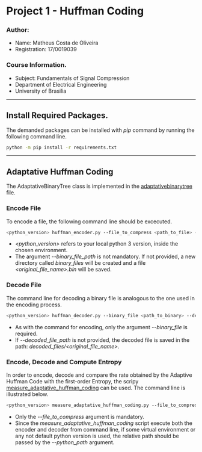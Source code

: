 # Project 1 - Huffman Coding

### Author:
- Name: Matheus Costa de Oliveira
- Registration: 17/0019039

### Course Information.
- Subject: Fundamentals of Signal Compression
- Department of Electrical Engineering
- University of Brasilia
___
## Install Required Packages.
The demanded packages can be installed with *pip* command by running the following command line.

```bash
python -m pip install -r requirements.txt
```
___
## Adaptative Huffman Coding

The AdaptativeBinaryTree class is implemented in the [adaptativebinarytree](adaptativebinarytree.py) file.

### Encode File 
To encode a file, the following command line should be excecuted.

```bash
<python_version> huffman_encoder.py --file_to_compress <path_to_file> --binary_file_path <path_for_saving_binary_file>
```

- *<python_version>* refers to your local python 3 version, inside the chosen environment.
- The argument *--binary_file_path* is not mandatory. If not provided, a new directory called *binary_files* will be created and a file *<original_file_name>.bin* will be saved.

### Decode File 
The command line for decoding a binary file is analogous to the one used in the encoding process.

```bash
<python_version> huffman_decoder.py --binary_file <path_to_binary> --decoded_file_path <path_for_saving_decoded_file>
```

- As with the command for encoding, only the argument *--binary_file* is required.
- If *--decoded_file_path* is not provided, the decoded file is saved in the path: *decoded_files/<original_file_name>*.

### Encode, Decode and Compute Entropy
In order to encode, decode and compare the rate obtained by the Adaptive Huffman Code with the first-order Entropy, the scripy [measure_adaptative_huffman_coding](measure_adaptative_huffman_coding.py) can be used. The command line is illustrated below.

```bash
<python_version> measure_adaptative_huffman_coding.py --file_to_compress <path_to_file> --binary_file_path <path_to_binary> --decoded_file_path <path_for_saving_decoded_file> --python_path <python_version_of_interest>
```

- Only the *--file_to_compress* argument is mandatory.
- Since the *measure_adaptative_huffman_coding* script execute both the encoder and decoder from command line, if some virtual environment or any not default python version is used, the relative path should be passed by the *--python_path* argument.